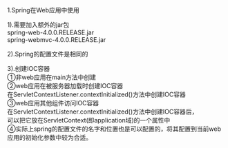 1.Spring在Web应用中使用

1).需要加入额外的jar包  
spring-web-4.0.0.RELEASE.jar  
spring-webmvc-4.0.0.RELEASE.jar

2).Spring的配置文件是相同的

3).创建IOC容器  
①非web应用在main方法中创建  
②web应用在被服务器加载时创建IOC容器  
在ServletContextListener.contextInitialized()方法中创建IOC容器  
③web应用其他组件访问IOC容器  
在ServletContextListener.contextInitialized()方法中创建IOC容器后，  
可以把它放在ServletContext(即application域)的一个属性中  
④实际上spring的配置文件的名字和位置也是可以配置的，将其配置到当前web应用的初始化参数中较为合适。  



